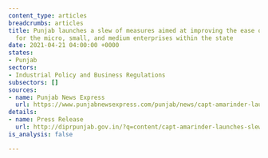 ```yaml
---
content_type: articles
breadcrumbs: articles
title: Punjab launches a slew of measures aimed at improving the ease of doing business
  for the micro, small, and medium enterprises within the state
date: 2021-04-21 04:00:00 +0000
states:
- Punjab
sectors:
- Industrial Policy and Business Regulations
subsectors: []
sources:
- name: Punjab News Express
  url: https://www.punjabnewsexpress.com/punjab/news/capt-amarinder-launches-slew-of-key-reforms-to-transform-punjab-into-global-lighthouse-for-ease-of-doing-business-for-ms-135717
details:
- name: Press Release
  url: http://diprpunjab.gov.in/?q=content/capt-amarinder-launches-slew-key-reforms-transform-punjab-global-lighthouse-ease-doing
is_analysis: false

---
```


